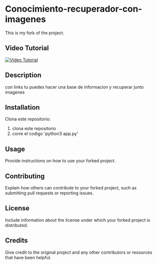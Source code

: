 # Conocimiento-recuperador-con-imagenes

This is my fork of the project.

## Video Tutorial

[![Video Tutorial](https://img.youtube.com/vi/qKtM2AlDTs8/0.jpg)](https://www.youtube.com/watch?v=qKtM2AlDTs8)

## Description

con links tu puedes hacer una base de informacion y recuperar junto imagenes

## Installation

Clona este repositorio:

1. clona este repositorio
3. corre el codigo 'python3 app.py'

## Usage

Provide instructions on how to use your forked project.

## Contributing

Explain how others can contribute to your forked project, such as submitting pull requests or reporting issues.

## License

Include information about the license under which your forked project is distributed.

## Credits

Give credit to the original project and any other contributors or resources that have been helpful.
